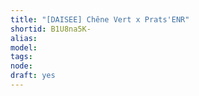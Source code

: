 ```yaml
---
title: "[DAISEE] Chêne Vert x Prats'ENR"
shortid: B1U8na5K-
alias: 
model: 
tags: 
node: 
draft: yes
--- 
```

 